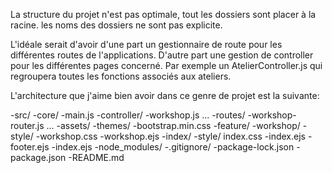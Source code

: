 La structure du projet n'est pas optimale, tout les dossiers sont placer à la racine. les noms des dossiers ne sont pas explicite.

L'idéale serait d'avoir d'une part un gestionnaire de route pour les différentes routes de l'applications. D'autre part une gestion de controller pour les différentes pages concerné. Par exemple un AtelierController.js qui regroupera toutes les fonctions associés aux ateliers.

L'architecture que j'aime bien avoir dans ce genre de projet est la suivante:

-src/
  -core/
    -main.js
    -controller/
      -workshop.js
      ...
    -routes/
      -workshop-router.js
      ...
    -assets/
      -themes/
        -bootstrap.min.css
  -feature/
    -workshop/
      -style/
        -workshop.css
      -workshop.ejs
    -index/
      -style/
        index.css
      -index.ejs
      -footer.ejs
      -index.ejs
-node_modules/
-.gitignore/
-package-lock.json
-package.json
-README.md
